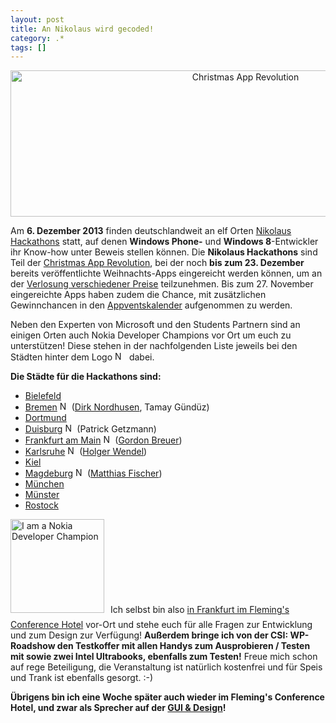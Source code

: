```yaml
---
layout: post
title: An Nikolaus wird gecoded!
category: .*
tags: []
---
```

<p style="text-align: center;"><a href="http://www.microsoft.com/germany/msdn/myapp/xmas/nikolaus-hackathon.aspx"><img class="aligncenter  wp-image-6958" alt="Christmas App Revolution" src="http://anheledirwp.blob.core.windows.net/wordpress/2013/11/hero-xmas.jpg" width="736" height="234" /></a></p>
Am <strong>6. Dezember 2013</strong> finden deutschlandweit an elf Orten <a href="http://www.microsoft.com/germany/msdn/myapp/xmas/nikolaus-hackathon.aspx" target="_blank">Nikolaus Hackathons</a> statt, auf denen <strong>Windows Phone-</strong> und <strong>Windows 8</strong>-Entwickler ihr Know-how unter Beweis stellen können. Die <strong>Nikolaus Hackathons</strong> sind Teil der <a href="http://www.microsoft.com/germany/msdn/myapp/xmas/default.aspx" target="_blank">Christmas App Revolution</a>, bei der noch <strong>bis zum 23. Dezember</strong> bereits veröffentlichte Weihnachts-Apps eingereicht werden können, um an der <a href="http://www.microsoft.com/germany/msdn/myapp/xmas/preise.aspx" target="_blank">Verlosung verschiedener Preise</a> teilzunehmen. Bis zum 27. November eingereichte Apps haben zudem die Chance, mit zusätzlichen Gewinnchancen in den <a href="http://www.microsoft.com/germany/msdn/myapp/xmas/appventskalender.aspx" target="_blank">Appventskalender</a> aufgenommen zu werden.

Neben den Experten von Microsoft und den Students Partnern sind an einigen Orten auch Nokia Developer Champions vor Ort um euch zu unterstützen! Diese stehen in der nachfolgenden Liste jeweils bei den Städten hinter dem Logo <img alt="Nokia Champion Programm Icon" src="http://anheledirwp.blob.core.windows.net/wordpress/2013/11/Program-Icon-e1385552335306-150x150.png" width="15" height="15" />  dabei.

<strong>Die Städte für die Hackathons sind:</strong>
<ul>
	<li><a href="https://msevents.microsoft.com/CUI/EventDetail.aspx?EventID= 1032571198&amp;Culture=de-DE">Bielefeld</a></li>
	<li><a href="https://msevents.microsoft.com/CUI/EventDetail.aspx?EventID=1032570992&amp;Culture=de-DE" target="_blank">Bremen</a> <img alt="Nokia Champion Programm Icon" src="http://anheledirwp.blob.core.windows.net/wordpress/2013/11/Program-Icon-e1385552335306-150x150.png" width="15" height="15" /> (<a href="http://developer.nokia.com/Profile/?u=DiNoGames">Dirk Nordhusen</a>, Tamay Gündüz)</li>
	<li><a href="https://msevents.microsoft.com/CUI/EventDetail.aspx?EventID= 1032571195&amp;Culture=de-DE">Dortmund</a></li>
	<li><a href="https://msevents.microsoft.com/CUI/EventDetail.aspx?EventID=1032570991&amp;Culture=de-DE" target="_blank">Duisburg</a> <img alt="Nokia Champion Programm Icon" src="http://anheledirwp.blob.core.windows.net/wordpress/2013/11/Program-Icon-e1385552335306-150x150.png" width="15" height="15" /> (Patrick Getzmann)</li>
	<li><a href="https://msevents.microsoft.com/CUI/EventDetail.aspx?EventID=1032570989&amp;Culture=de-DE" target="_blank">Frankfurt am Main</a> <img alt="Nokia Champion Programm Icon" src="http://anheledirwp.blob.core.windows.net/wordpress/2013/11/Program-Icon-e1385552335306-150x150.png" width="15" height="15" /> (<a href="http://developer.nokia.com/Profile/?u=Anheledir">Gordon Breuer</a>)</li>
	<li><a href="https://msevents.microsoft.com/CUI/EventDetail.aspx?EventID=1032570999&amp;Culture=de-DE" target="_blank">Karlsruhe</a> <img alt="Nokia Champion Programm Icon" src="http://anheledirwp.blob.core.windows.net/wordpress/2013/11/Program-Icon-e1385552335306-150x150.png" width="15" height="15" /> (<a href="http://developer.nokia.com/Profile/?u=levdaywalker">Holger Wendel</a>)</li>
	<li><a href="https://msevents.microsoft.com/CUI/EventDetail.aspx?EventID=1032570993&amp;Culture=de-DE" target="_blank">Kiel</a></li>
	<li><a href="https://msevents.microsoft.com/CUI/EventDetail.aspx?EventID=1032571121&amp;Culture=de-DE">Magdeburg</a> <img alt="Nokia Champion Programm Icon" src="http://anheledirwp.blob.core.windows.net/wordpress/2013/11/Program-Icon-e1385552335306-150x150.png" width="15" height="15" /> (<a href="http://developer.nokia.com/Profile/?u=fischmat">Matthias Fischer</a>)</li>
	<li><a href="https://msevents.microsoft.com/CUI/EventDetail.aspx?EventID=1032570996&amp;Culture=de-DE" target="_blank">München</a></li>
	<li><a href="https://msevents.microsoft.com/CUI/EventDetail.aspx?EventID=1032571000&amp;Culture=de-DE" target="_blank">Münster</a></li>
	<li><a href="https://msevents.microsoft.com/CUI/EventDetail.aspx?EventID=1032570994&amp;Culture=de-DE" target="_blank">Rostock</a></li>
</ul>
<img class="alignleft size-thumbnail wp-image-6992" style="margin-right: 10px; margin-bottom: 10px;" alt="I am a Nokia Developer Champion" src="http://anheledirwp.blob.core.windows.net/wordpress/2013/11/Program-Identifiers-e1385552110717-150x150.png" width="150" height="150" />Ich selbst bin also <a title="Nikolaus Hackathon für Windows und Windows Phone Apps" href="http://gordon-breuer.de/termine/termin/nikolaus-hackathon-fuer-windows-und-windows-phone-apps/">in Frankfurt im Fleming's Conference Hotel</a> vor-Ort und stehe euch für alle Fragen zur Entwicklung und zum Design zur Verfügung! <strong>Außerdem bringe ich von der CSI: WP-Roadshow den Testkoffer mit allen Handys zum Ausprobieren / Testen mit sowie zwei Intel Ultrabooks, ebenfalls zum Testen!</strong> Freue mich schon auf rege Beteiligung, die Veranstaltung ist natürlich kostenfrei und für Speis und Trank ist ebenfalls gesorgt. :-)

<strong>Übrigens bin ich eine Woche später auch wieder im Fleming's Conference Hotel, und zwar als Sprecher auf der <a title="GUI &amp; Design in Frankfurt" href="http://gui-design.ppedv.de/default.aspx">GUI &amp; Design</a>!</strong>
